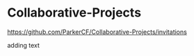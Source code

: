 # Collaborative-Projects


https://github.com/ParkerCF/Collaborative-Projects/invitations

adding text 